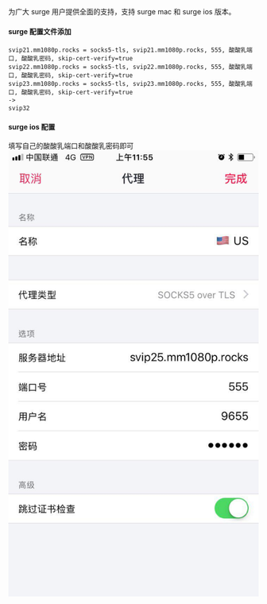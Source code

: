 为广大 surge 用户提供全面的支持，支持 surge mac 和 surge ios 版本。

#### surge 配置文件添加
```
svip21.mm1080p.rocks = socks5-tls, svip21.mm1080p.rocks, 555, 酸酸乳端口, 酸酸乳密码, skip-cert-verify=true
svip22.mm1080p.rocks = socks5-tls, svip22.mm1080p.rocks, 555, 酸酸乳端口, 酸酸乳密码, skip-cert-verify=true
svip23.mm1080p.rocks = socks5-tls, svip23.mm1080p.rocks, 555, 酸酸乳端口, 酸酸乳密码, skip-cert-verify=true
->
svip32
```

#### surge ios 配置
填写自己的酸酸乳端口和酸酸乳密码即可
![](../img/surge-ios.jpg)
